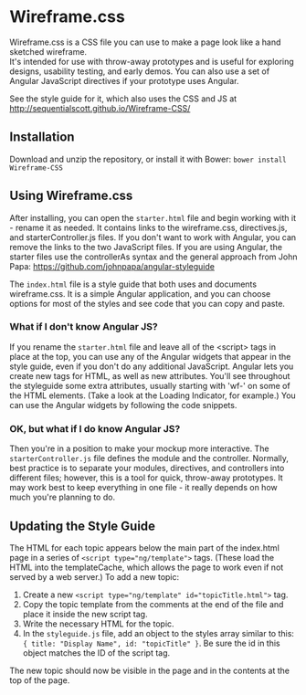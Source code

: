 # Wireframe.css

Wireframe.css is a CSS file you can use to make a page look like a hand sketched wireframe.  
It's intended for use with throw-away prototypes and is useful for exploring designs, usability 
testing, and early demos.  You can also use a set of Angular JavaScript directives if your prototype uses Angular.

See the style guide for it, which also uses the CSS and JS at http://sequentialscott.github.io/Wireframe-CSS/

## Installation
Download and unzip the repository, or install it with Bower: `bower install Wireframe-CSS`


## Using Wireframe.css
After installing, you can open the `starter.html` file and begin working with it - rename it as needed.  It contains 
links to the wireframe.css, directives.js, and starterController.js files.  If you don't want to work with Angular, you
can remove the links to the two JavaScript files.  If you are using Angular, the starter files use the controllerAs 
syntax and the general approach from John Papa: https://github.com/johnpapa/angular-styleguide

The `index.html` file is a style guide that both uses and documents wireframe.css. It is a simple Angular application, 
and you can choose options for most of the styles and see code that you can copy and paste.

### What if I don't know Angular JS?
If you rename the `starter.html` file and leave all of the &lt;script&gt; tags in place at the top,  you can use
any of the Angular widgets that appear in the style guide, even if you don't do any additional JavaScript.  Angular lets 
you create new tags for HTML, as well as new attributes.  You'll see throughout the styleguide some extra attributes,
usually starting with 'wf-' on some of the HTML elements.  (Take a look at the Loading Indicator, for example.)  You
can use the Angular widgets by following the code snippets.

### OK, but what if I do know Angular JS?
Then you're in a position to make your mockup more interactive.  The `starterController.js` file defines the module and 
the controller.  Normally, best practice is to separate your modules, directives, and controllers into different files;
however, this is a tool for quick, throw-away prototypes.  It may work best to keep everything in one file - it really
depends on how much you're planning to do.


## Updating the Style Guide
The HTML for each topic appears below the main part of the index.html page in a series of `<script type="ng/template">` tags.  (These load 
the HTML into the templateCache, which allows the page to work even if not served by a web server.)  To add a new topic:

1. Create a new `<script type="ng/template" id="topicTitle.html">` tag.
2. Copy the topic template from the comments at the end of the file and place it inside the new script tag.
3. Write the necessary HTML for the topic.
4. In the `styleguide.js` file, add an object to the styles array similar to this: `{ title: "Display Name", id: "topicTitle" }`. Be sure the id in this object matches the ID of the script tag.

The new topic should now be visible in the page and in the contents at the top of the page.